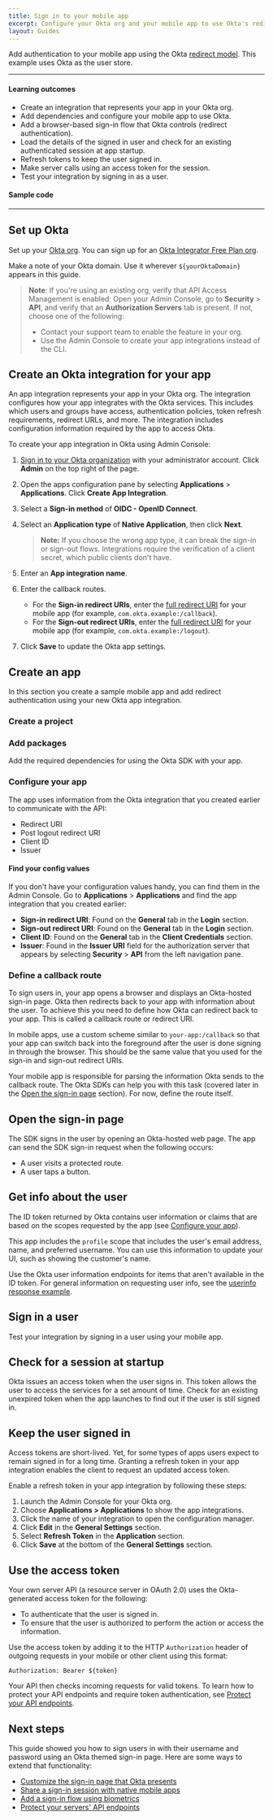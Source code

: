 ```yaml
---
title: Sign in to your mobile app
excerpt: Configure your Okta org and your mobile app to use Okta's redirect sign-in flow.
layout: Guides
---
```


Add authentication to your mobile app using the Okta [redirect model](https://developer.okta.com/docs/concepts/redirect-vs-embedded/#redirect-authentication). This example uses Okta as the user store.

---

#### Learning outcomes

* Create an integration that represents your app in your Okta org.
* Add dependencies and configure your mobile app to use Okta.
* Add a browser-based sign-in flow that Okta controls (redirect authentication).
* Load the details of the signed in user and check for an existing authenticated session at app startup.
* Refresh tokens to keep the user signed in.
* Make server calls using an access token for the session.
* Test your integration by signing in as a user.

#### Sample code

<StackSnippet snippet="samplecode" />

---

## Set up Okta

Set up your [Okta org](/docs/concepts/okta-organizations/). You can sign up for an [Okta Integrator Free Plan org](https://developer.okta.com/signup/).

Make a note of your Okta domain. Use it wherever `${yourOktaDomain}` appears in this guide.

> **Note**: If you're using an existing org, verify that API Access Management is enabled: Open your Admin Console, go to **Security** > **API**, and verify that an **Authorization Servers** tab is present. If not, choose one of the following:
>
> * Contact your support team to enable the feature in your org.
> * Use the Admin Console to create your app integrations instead of the CLI.
>

## Create an Okta integration for your app

An app integration represents your app in your Okta org. The integration configures how your app integrates with the Okta services. This includes which users and groups have access, authentication policies, token refresh requirements, redirect URLs, and more. The integration includes configuration information required by the app to access Okta.

To create your app integration in Okta using Admin Console:

1. [Sign in to your Okta organization](https://developer.okta.com/login) with your administrator account. Click **Admin** on the top right of the page.
1. Open the apps configuration pane by selecting **Applications** > **Applications**. Click **Create App Integration**.
1. Select a **Sign-in method** of **OIDC - OpenID Connect**.
1. Select an **Application type** of **Native Application**, then click **Next**.
   > **Note:** If you choose the wrong app type, it can break the sign-in or sign-out flows. Integrations require the verification of a client secret, which public clients don't have.
1. Enter an **App integration name**.
1. Enter the callback routes.

   * For the **Sign-in redirect URIs**, enter the [full redirect URI](#define-a-callback-route) for your mobile app (for example, `com.okta.example:/callback`).
   * For the **Sign-out redirect URIs**, enter the [full redirect URI](#define-a-callback-route) for your mobile app (for example, `com.okta.example:/logout`).

    <StackSnippet snippet="redirectvalues" />

1. Click **Save** to update the Okta app settings.

## Create an app

In this section you create a sample mobile app and add redirect authentication using your new Okta app integration.

### Create a project

<StackSnippet snippet="createproject" />

### Add packages

Add the required dependencies for using the Okta SDK with your app.

<StackSnippet snippet="addconfigpkg" />

### Configure your app

The app uses information from the Okta integration that you created earlier to communicate with the API:

* Redirect URI
* Post logout redirect URI
* Client ID
* Issuer

<StackSnippet snippet="configmid" />

#### Find your config values

If you don't have your configuration values handy, you can find them in the Admin Console. Go to **Applications** > **Applications** and find the app integration that you created earlier:

* **Sign-in redirect URI**: Found on the **General** tab in the **Login** section.
* **Sign-out redirect URI**: Found on the **General** tab in the **Login** section.
* **Client ID**: Found on the **General** tab in the **Client Credentials** section.
* **Issuer**: Found in the **Issuer URI** field for the authorization server that appears by selecting **Security** > **API** from the left navigation pane.

### Define a callback route

To sign users in, your app opens a browser and displays an Okta-hosted sign-in page. Okta then redirects back to your app with information about the user. To achieve this you need to define how Okta can redirect back to your app. This is called a callback route or redirect URI.

In mobile apps, use a custom scheme similar to `your-app:/callback` so that your app can switch back into the foreground after the user is done signing in through the browser. This should be the same value that you used for the sign-in and sign-out redirect URIs.

Your mobile app is responsible for parsing the information Okta sends to the callback route. The Okta SDKs can help you with this task (covered later in the [Open the sign-in page](#open-the-sign-in-page) section). For now, define the route itself.

<StackSnippet snippet="definecallback" />

## Open the sign-in page

The SDK signs in the user by opening an Okta-hosted web page. The app can send the SDK sign-in request when the following occurs:

* A user visits a protected route.
* A user taps a button.

<StackSnippet snippet="opensignin" />

## Get info about the user

The ID token returned by Okta contains user information or claims that are based on the scopes requested by the app (see [Configure your app](#configure-your-app)).

This app includes the `profile` scope that includes the user's email address, name, and preferred username. You can use this information to update your UI, such as showing the customer's name.

Use the Okta user information endpoints for items that aren't available in the ID token. For general information on requesting user info, see the [userinfo response example](https://developer.okta.com/docs/api/openapi/okta-oauth/oauth/tag/CustomAS/#tag/CustomAS/operation/userinfoCustomAS).

<StackSnippet snippet="getuserinfo" />

## Sign in a user

Test your integration by signing in a user using your mobile app.

<StackSnippet snippet="testapp" />

## Check for a session at startup

Okta issues an access token when the user signs in. This token allows the user to access the services for a set amount of time. Check for an existing unexpired token when the app launches to find out if the user is still signed in.

<StackSnippet snippet="checkfortoken" />

## Keep the user signed in

Access tokens are short-lived. Yet, for some types of apps users expect to remain signed in for a long time. Granting a refresh token in your app integration enables the client to request an updated access token.

Enable a refresh token in your app integration by following these steps:

1. Launch the Admin Console for your Okta org.
1. Choose **Applications > Applications** to show the app integrations.
1. Click the name of your integration to open the configuration manager.
1. Click **Edit** in the **General Settings** section.
1. Select **Refresh Token** in the **Application** section.
1. Click **Save** at the bottom of the **General Settings** section.

<StackSnippet snippet="refresh" />

## Use the access token

Your own server API (a resource server in OAuth 2.0) uses the Okta-generated access token for the following:

* To authenticate that the user is signed in.
* To ensure that the user is authorized to perform the action or access the information.

Use the access token by adding it to the HTTP `Authorization` header of outgoing requests in your mobile or other client using this format:

```
Authorization: Bearer ${token}
```

Your API then checks incoming requests for valid tokens. To learn how to protect your API endpoints and require token authentication, see [Protect your API endpoints](/docs/guides/protect-your-api/).

<StackSnippet snippet="usetoken" />

## Next steps

This guide showed you how to sign users in with their username and password using an Okta themed sign-in page. Here are some ways to extend that functionality:

* [Customize the sign-in page that Okta presents](https://developer.okta.com/docs/guides/custom-widget/main/#style-the-okta-hosted-sign-in-widget)
* [Share a sign-in session with native mobile apps](https://developer.okta.com/docs/guides/shared-sso-android-ios/)
* [Add a sign-in flow using biometrics](https://developer.okta.com/docs/guides/unlock-mobile-app-with-biometrics/)
* [Protect your servers' API endpoints](https://developer.okta.com/docs/guides/protect-your-api/)

<StackSnippet snippet="specificlinks" />
